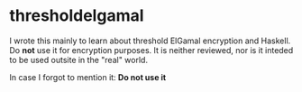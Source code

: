# thresholdelgamal

I wrote this mainly to learn about threshold ElGamal encryption and
Haskell. Do **not** use it for encryption purposes. It is neither
reviewed, nor is it inteded to be used outsite in the "real" world.

In case I forgot to mention it: **Do not use it**
